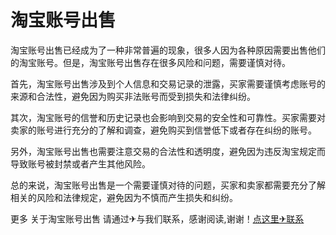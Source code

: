 # 淘宝账号出售

淘宝账号出售已经成为了一种非常普遍的现象，很多人因为各种原因需要出售他们的淘宝账号。但是，淘宝账号出售存在很多风险和问题，需要谨慎对待。

首先，淘宝账号出售涉及到个人信息和交易记录的泄露，买家需要谨慎考虑账号的来源和合法性，避免因为购买非法账号而受到损失和法律纠纷。

其次，淘宝账号的信誉和历史记录也会影响到交易的安全性和可靠性。买家需要对卖家的账号进行充分的了解和调查，避免购买到信誉低下或者存在纠纷的账号。

另外，淘宝账号出售也需要注意交易的合法性和透明度，避免因为违反淘宝规定而导致账号被封禁或者产生其他风险。

总的来说，淘宝账号出售是一个需要谨慎对待的问题，买家和卖家都需要充分了解相关的风险和法律规定，避免因为不慎而产生损失和纠纷。

更多 关于淘宝账号出售 请通过✈与我们联系，感谢阅读,谢谢！[点这里✈联系](https://w.k02.cc)